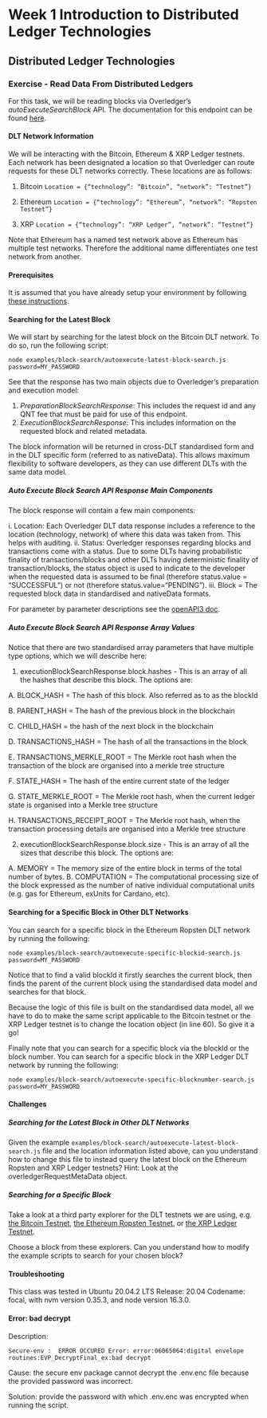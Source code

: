 # Week 1 Introduction to Distributed Ledger Technologies

## Distributed Ledger Technologies

### Exercise - Read Data From Distributed Ledgers

For this task, we will be reading blocks via Overledger’s *autoExecuteSearchBlock* API. The documentation for this endpoint can be found [here](https://docs.overledger.io/#operation/autoExecuteSearchBlockRequest). 

#### DLT Network Information

We will be interacting with the Bitcoin, Ethereum & XRP Ledger testnets. Each network has been designated a location so that Overledger can route requests for these DLT networks correctly. These locations are as follows:

1. Bitcoin
`Location = {“technology”: “Bitcoin”, “network”: “Testnet”}`

2. Ethereum 
`Location = {“technology”: “Ethereum”, “network”: “Ropsten Testnet”}`

3. XRP
`Location = {“technology”: “XRP Ledger”, “network”: “Testnet”}`

Note that Ethereum has a named test network above as Ethereum has multiple test networks. Therefore the additional name differentiates one test network from another. 

#### Prerequisites

It is assumed that you have already setup your environment by following [these instructions](./CLASS1.md).

#### Searching for the Latest Block

We will start by searching for the latest block on the Bitcoin DLT network. To do so, run the following script:

```
node examples/block-search/autoexecute-latest-block-search.js password=MY_PASSWORD
```

See that the response has two main objects due to Overledger’s preparation and execution model:

1. *PreparationBlockSearchResponse*: This includes the request id and any QNT fee that must be paid for use of this endpoint.
2. *ExecutionBlockSearchResponse*: This includes information on the requested block and related metadata. 

The block information will be returned in cross-DLT standardised form and in the DLT specific form (referred to as nativeData). This allows maximum flexibility to software developers, as they can use different DLTs with the same data model.

##### Auto Execute Block Search API Response Main Components

The block response will contain a few main components:

i. Location: Each Overledger DLT data response includes a reference to the location (technology, network) of where this data was taken from. This helps with auditing.
ii. Status: Overledger responses regarding blocks and transactions come with a status. Due to some DLTs having probabilistic finality of transactions/blocks and other DLTs having deterministic finality of transaction/blocks, the status object is used to indicate to the developer when the requested data is assumed to be final (therefore status.value = “SUCCESSFUL”) or not (therefore status.value=“PENDING”).
iii. Block = The requested block data in standardised and nativeData formats.

For parameter by parameter descriptions see the [openAPI3 doc](https://docs.overledger.io/#operation/autoExecuteSearchBlockRequest).


##### Auto Execute Block Search API Response Array Values

Notice that there are two standardised array parameters that have multiple type options, which we will describe here:

1. executionBlockSearchResponse.block.hashes - This is an array of all the hashes that describe this block. The options are:

A. BLOCK_HASH = The hash of this block. Also referred as to as the blockId

B. PARENT_HASH = The hash of the previous block in the blockchain

C. CHILD_HASH = the hash of the next block in the blockchain

D. TRANSACTIONS_HASH = The hash of all the transactions in the block

E. TRANSACTIONS_MERKLE_ROOT = The Merkle root hash when the transaction of the block are organised into a merkle tree structure

F. STATE_HASH = The hash of the entire current state of the ledger

G. STATE_MERKLE_ROOT = The Merkle root hash, when the current ledger state is organised into a Merkle tree structure

H. TRANSACTIONS_RECEIPT_ROOT = The Merkle root hash, when the transaction processing details are organised into a Merkle tree structure

2. executionBlockSearchResponse.block.size - This is an array of all the sizes that describe this block. The options are: 

A. MEMORY = The memory size of the entire block in terms of the total number of bytes.
B. COMPUTATION = The computational processing size of the block expressed as the number of native individual computational units (e.g. gas for Ethereum, exUnits for Cardano, etc). 


#### Searching for a Specific Block in Other DLT Networks

You can search for a specific block in the Ethereum Ropsten DLT network by running the following:

 ```
 node examples/block-search/autoexecute-specific-blockid-search.js password=MY_PASSWORD
 ```

Notice that to find a valid blockId it firstly searches the current block, then finds the parent of the current block using the standardised data model and searches for that block.

Because the logic of this file is built on the standardised data model, all we have to do to make the same script applicable to the Bitcoin testnet or the XRP Ledger testnet is to change the location object (in line 60). So give it a go!

Finally note that you can search for a specific block via the blockId or the block number. You can search for a specific block in the XRP Ledger DLT network by running the following:

```
node examples/block-search/autoexecute-specific-blocknumber-search.js password=MY_PASSWORD
```

#### Challenges

##### Searching for the Latest Block in Other DLT Networks

Given the example `examples/block-search/autoexecute-latest-block-search.js` file and the location information listed above, can you understand how to change this file to instead query the latest block on the Ethereum Ropsten and XRP Ledger testnets? Hint: Look at the overledgerRequestMetaData object.

##### Searching for a Specific Block

Take a look at a third party explorer for the DLT testnets we are using, e.g. [the Bitcoin Testnet](https://blockstream.info/testnet/), [the Ethereum Ropsten Testnet](https://ropsten.etherscan.io/), or [the XRP Ledger Testnet](https://blockexplorer.one/xrp/testnet). 

Choose a block from these explorers. Can you understand how to modify the example scripts to search for your chosen block?

#### Troubleshooting
This class was tested in  Ubuntu 20.04.2 LTS Release: 20.04 Codename: focal, with nvm version 0.35.3, and node version 16.3.0. 

#### Error: bad decrypt 

Description:

```
Secure-env :  ERROR OCCURED Error: error:06065064:digital envelope routines:EVP_DecryptFinal_ex:bad decrypt
```

Cause: the secure env package cannot decrypt the .env.enc file because the provided password was incorrect.

Solution: provide the password with which .env.enc was encrypted when running the script.

